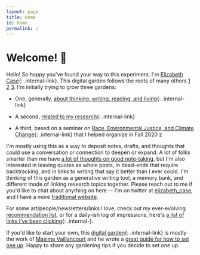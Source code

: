 ```yaml
---
layout: page
title: Home
id: home
permalink: /
---
```


# Welcome! 🌱

Hello! So happy you've found your way to this experiment. I'm [Elizabeth Case](/about){: .internal-link}. This digital garden follows the roots of many others [1](https://nesslabs.com/mind-garden) [2](https://nadiaeghbal.com/) [3](https://twitter.com/Mappletons/status/1250532315459194880).  I'm initially trying to grow three gardens:

+ One, generally, [about thinking, writing, reading, and living](/birdseyeview){: .internal-link}

+ A second, [related to my research](/researchoverview){: .internal-link}

+ A third, based on a seminar on [Race, Environmental Justice, and Climate Change](/race_ej_cc_seminar/syllabusrejcc){: .internal-link} that I helped organize in Fall 2020 z

I'm mostly using this as a way to deposit notes, drafts, and thoughts that could use a conversation or connection to deepen or expand. A lot of folks smarter than me have [a lot of thoughts on good note-taking](https://notes.andymatuschak.org/About_these_notes?stackedNotes=z3SjnvsB5aR2ddsycyXofbYR7fCxo7RmKW2be), but I'm also interested in leaving quotes as whole posts, in dead-ends that require backtracking, and in links to writing that say it better than I ever could. I'm thinking of this garden as a generative writing tool, a memory bank, and different mode of linking research topics together. Please reach out to me if you'd like to chat about anything on here -- I'm on twitter at [elizabeth_case](www.twitter.com/elizabeth_case), and I have a more [traditional website](www.elizabethcase.github.io).

For some art/people/newsletters/links I love, check out my ever-evolving [recommendation list](/linklist), or for a daily-ish log of impressions, here's [a list of links I've been clicking](/lookedattoday.md){: .internal-}.

If you'd like to start your own, this [digital garden](/digitalgardens){: .internal-link} is mostly the work of [Maxime Vaillancourt](https://maximevaillancourt.com/) and he wrote a [great guide for how to set one up](https://maximevaillancourt.com/blog/setting-up-your-own-digital-garden-with-jekyll). Happy to share any gardening tips if you decide to set one up.
